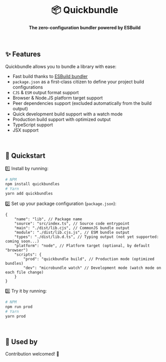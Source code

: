 <br>
<div align="center">
    <h1>📦 Quickbundle</h1>
    <strong>The zero-configuration bundler powered by ESBuild</strong>
</div>
<br>
<br>

## ✨ Features

Quickbundle allows you to bundle a library with ease:

-   Fast build thanks to [ESBuild bundler](https://github.com/evanw/esbuild)
-   `package.json` as a first-class citizen to define your project build configurations
-   `CJS` & `ESM` output format support
-   Browser & Node.JS platform target support
-   Peer dependencies support (excluded automatically from the build output)
-   Quick development build support with a watch mode
-   Production build support with optimized output
-   TypeScript support
-   JSX support

<br>

## 🚀 Quickstart

1️⃣ Install by running:

```bash
# NPM
npm install quickbundles
# Yarn
yarn add quickbundles
```

2️⃣ Set up your package configuration (`package.json`):

```jsonc
{
	"name": "lib", // Package name
	"source": "src/index.ts", // Source code entrypoint
	"main": "./dist/lib.cjs", // CommonJS bundle output
	"module": "./dist/lib.cjs.js", // ESM bundle output
	"types": "./dist/lib.d.ts", // Typing output (not yet supported: coming soon...)
	"platform": "node", // Platform target (optional, by default "browser")
	"scripts": {
		"prod": "quickbundle build", // Production mode (optimized bundles)
		"dev": "microbundle watch" // Development mode (watch mode on each file change)
	}
}
```

3️⃣ Try it by running:

```bash
# NPM
npm run prod
# Yarn
yarn prod
```

<br>

## 🤩 Used by

Contribution welcomed! 🤗

